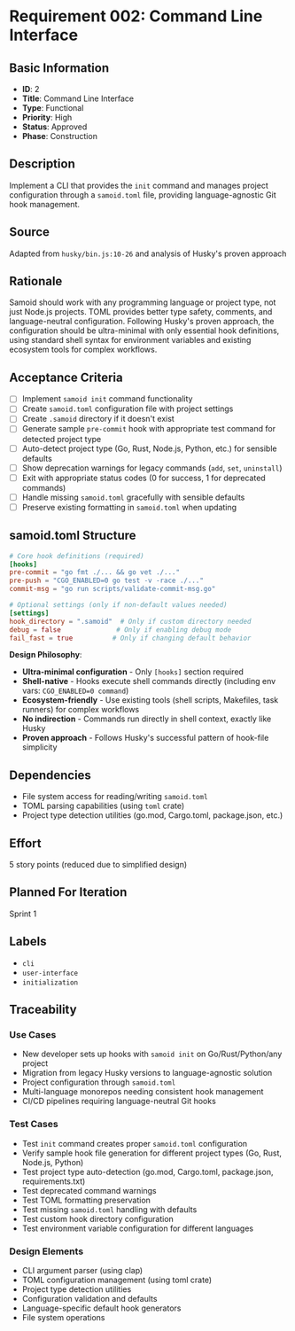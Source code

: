# Requirement 002: Command Line Interface

## Basic Information
- **ID**: 2
- **Title**: Command Line Interface
- **Type**: Functional
- **Priority**: High
- **Status**: Approved
- **Phase**: Construction

## Description
Implement a CLI that provides the `init` command and manages project configuration through a `samoid.toml` file, providing language-agnostic Git hook management.

## Source
Adapted from `husky/bin.js:10-26` and analysis of Husky's proven approach

## Rationale
Samoid should work with any programming language or project type, not just Node.js projects. TOML provides better type safety, comments, and language-neutral configuration. Following Husky's proven approach, the configuration should be ultra-minimal with only essential hook definitions, using standard shell syntax for environment variables and existing ecosystem tools for complex workflows.

## Acceptance Criteria
- [ ] Implement `samoid init` command functionality
- [ ] Create `samoid.toml` configuration file with project settings
- [ ] Create `.samoid` directory if it doesn't exist  
- [ ] Generate sample `pre-commit` hook with appropriate test command for detected project type
- [ ] Auto-detect project type (Go, Rust, Node.js, Python, etc.) for sensible defaults
- [ ] Show deprecation warnings for legacy commands (`add`, `set`, `uninstall`)
- [ ] Exit with appropriate status codes (0 for success, 1 for deprecated commands)
- [ ] Handle missing `samoid.toml` gracefully with sensible defaults
- [ ] Preserve existing formatting in `samoid.toml` when updating

## samoid.toml Structure

```toml
# Core hook definitions (required)
[hooks]
pre-commit = "go fmt ./... && go vet ./..."
pre-push = "CGO_ENABLED=0 go test -v -race ./..."
commit-msg = "go run scripts/validate-commit-msg.go"

# Optional settings (only if non-default values needed)
[settings]
hook_directory = ".samoid"  # Only if custom directory needed
debug = false              # Only if enabling debug mode
fail_fast = true          # Only if changing default behavior
```

**Design Philosophy**: 
- **Ultra-minimal configuration** - Only `[hooks]` section required
- **Shell-native** - Hooks execute shell commands directly (including env vars: `CGO_ENABLED=0 command`)
- **Ecosystem-friendly** - Use existing tools (shell scripts, Makefiles, task runners) for complex workflows
- **No indirection** - Commands run directly in shell context, exactly like Husky
- **Proven approach** - Follows Husky's successful pattern of hook-file simplicity

## Dependencies
- File system access for reading/writing `samoid.toml`
- TOML parsing capabilities (using `toml` crate)
- Project type detection utilities (go.mod, Cargo.toml, package.json, etc.)

## Effort
5 story points (reduced due to simplified design)

## Planned For Iteration
Sprint 1

## Labels
- `cli`
- `user-interface`
- `initialization`

## Traceability

### Use Cases
- New developer sets up hooks with `samoid init` on Go/Rust/Python/any project
- Migration from legacy Husky versions to language-agnostic solution
- Project configuration through `samoid.toml`
- Multi-language monorepos needing consistent hook management
- CI/CD pipelines requiring language-neutral Git hooks

### Test Cases
- Test `init` command creates proper `samoid.toml` configuration
- Verify sample hook file generation for different project types (Go, Rust, Node.js, Python)
- Test project type auto-detection (go.mod, Cargo.toml, package.json, requirements.txt)
- Test deprecated command warnings
- Test TOML formatting preservation
- Test missing `samoid.toml` handling with defaults
- Test custom hook directory configuration
- Test environment variable configuration for different languages

### Design Elements
- CLI argument parser (using clap)
- TOML configuration management (using toml crate)
- Project type detection utilities
- Configuration validation and defaults
- Language-specific default hook generators
- File system operations